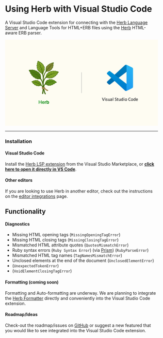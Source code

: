 # Using Herb with Visual Studio Code

A Visual Studio Code extension for connecting with the [Herb Language Server](https://github.com/marcoroth/herb/tree/main/javascript/packages/language-server#readme) and Language Tools for HTML+ERB files using the [Herb](https://herb-tools.dev) HTML-aware ERB parser.

[![Herb + Visual Studio Code](https://github.com/marcoroth/herb/raw/main/javascript/packages/vscode/assets/herb-vscode.png)](https://marketplace.visualstudio.com/items?itemName=marcoroth.herb-lsp)

---

### Installation

#### Visual Studio Code

Install the [Herb LSP extension](https://marketplace.visualstudio.com/items?itemName=marcoroth.herb-lsp) from the Visual Studio Marketplace, or [**click here to open it directly in VS Code**](vscode:extension/marcoroth.herb-lsp).

#### Other editors

If you are looking to use Herb in another editor, check out the instructions on the [editor integrations](https://herb-tools.dev/integrations/editors) page.

## Functionality

#### Diagnostics

* Missing HTML opening tags (`MissingOpeningTagError`)
* Missing HTML closing tags (`MissingClosingTagError`)
* Mismatched HTML attribute quotes (`QuotesMismatchError`)
* Ruby syntax errors (`Ruby Syntax Error`) (via [Prism](https://github.com/ruby/prism)) (`RubyParseError`)
* Mismatched HTML tag names (`TagNamesMismatchError`)
* Unclosed elements at the end of the document (`UnclosedElementError`)
* (`UnexpectedTokenError`)
* (`VoidElementClosingTagError`)

#### Formatting (coming soon)

Formatting and Auto-formatting are underway. We are planning to integrate the [Herb Formatter](https://x.com/marcoroth_/status/1936935430173471079) directly and conveniently into the Visual Studio Code extension.

#### Roadmap/Ideas

Check-out the roadmap/issues on [GitHub](https://github.com/marcoroth/herb) or suggest a new featured that you would like to see integrated into the Visual Studio Code extension.
